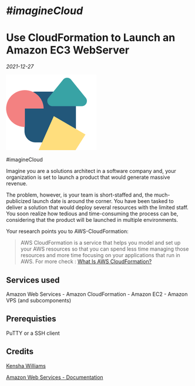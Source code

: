 # *#imagineCloud*
# Use CloudFormation to Launch an Amazon EC3 WebServer
*2021-12-27*

![The San Juan Mountains are beautiful!](/icon.png "San Juan Mountains")


#imagineCloud

Imagine you are a solutions architect in a software company and, your organization is set to launch a product that would generate massive revenue. 

The problem, however, is your team is short-staffed and, the much-publicized launch date is around the corner. You have been tasked to deliver a solution that would deploy several resources with the limited staff. You soon realize how tedious and time-consuming the process can be, considering that the product will be launched in multiple environments.

Your research points you to AWS-CloudFormation:

>AWS CloudFormation is a service that helps you model and set up your AWS resources so that you can spend less time managing those resources and more time focusing on your applications that run in AWS. For more check : [What Is AWS CloudFormation?](https://docs.aws.amazon.com/AWSCloudFormation/latest/UserGuide/Welcome.html)

## Services used
Amazon Web Services
	- Amazon CloudFormation
	- Amazon EC2
	- Amazon VPS (and subcomponents)
## Prerequisties
PuTTY or a SSH client

## Credits
[Kensha Williams](https://acloudguru.com/blog/author/kesha-williams)

[Amazon Web Services - Documentation](https://docs.aws.amazon.com/index.html)